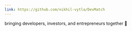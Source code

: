 ```yaml
---
link: https://github.com/nikhil-vytla/DevMatch
---
```


bringing developers, investors, and entrepreneurs together 🚀
